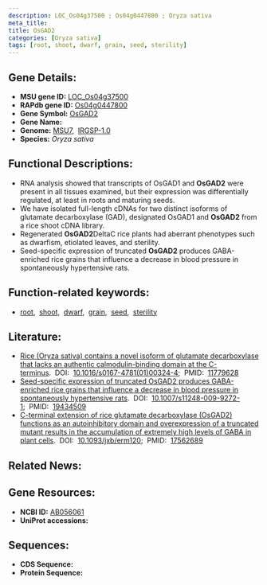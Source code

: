 ```yaml
---
description: LOC_Os04g37500 ; Os04g0447800 ; Oryza sativa
meta_title:
title: OsGAD2
categories: [Oryza sativa]
tags: [root, shoot, dwarf, grain, seed, sterility]
---
```


## Gene Details:
- **MSU gene ID:** [LOC_Os04g37500](http://rice.uga.edu/cgi-bin/ORF_infopage.cgi?orf=LOC_Os04g37500)  
- **RAPdb gene ID:** [Os04g0447800](https://rapdb.dna.affrc.go.jp/locus/?name=Os04g0447800)  
- **Gene Symbol:** <u>OsGAD2</u>
- **Gene Name:**
- **Genome:**  [MSU7](http://rice.uga.edu/),&nbsp;&nbsp;[IRGSP-1.0](https://rapdb.dna.affrc.go.jp/download/irgsp1.html)
- **Species:** *Oryza sativa*

## Functional Descriptions:
   - RNA analysis showed that transcripts of OsGAD1 and **OsGAD2** were present in all tissues examined, but their expression was differentially regulated, at least in roots and maturing seeds.
   - We have isolated full-length cDNAs for two distinct isoforms of glutamate decarboxylase (GAD), designated OsGAD1 and **OsGAD2** from a rice shoot cDNA library.
   - Regenerated **OsGAD2**DeltaC rice plants had aberrant phenotypes such as dwarfism, etiolated leaves, and sterility.
   - Seed-specific expression of truncated **OsGAD2** produces GABA-enriched rice grains that influence a decrease in blood pressure in spontaneously hypertensive rats.

## Function-related keywords:
   - [root](/tags/root/),&nbsp;&nbsp;[shoot](/tags/shoot/),&nbsp;&nbsp;[dwarf](/tags/dwarf/),&nbsp;&nbsp;[grain](/tags/grain/),&nbsp;&nbsp;[seed](/tags/seed/),&nbsp;&nbsp;[sterility](/tags/sterility/)

## Literature:
   - [Rice (Oryza sativa) contains a novel isoform of glutamate decarboxylase that lacks an authentic calmodulin-binding domain at the C-terminus](https://www.doi.org/10.1016/s0167-4781(01)00324-4).&nbsp;&nbsp;DOI:&nbsp;&nbsp;[10.1016/s0167-4781(01)00324-4](https://www.doi.org/10.1016/s0167-4781(01)00324-4);&nbsp;&nbsp;PMID:&nbsp;&nbsp;[11779628](https://pubmed.ncbi.nlm.nih.gov/11779628/)
   - [Seed-specific expression of truncated OsGAD2 produces GABA-enriched rice grains that influence a decrease in blood pressure in spontaneously hypertensive rats](https://www.doi.org/10.1007/s11248-009-9272-1).&nbsp;&nbsp;DOI:&nbsp;&nbsp;[10.1007/s11248-009-9272-1](https://www.doi.org/10.1007/s11248-009-9272-1);&nbsp;&nbsp;PMID:&nbsp;&nbsp;[19434509](https://pubmed.ncbi.nlm.nih.gov/19434509/)
   - [C-terminal extension of rice glutamate decarboxylase (OsGAD2) functions as an autoinhibitory domain and overexpression of a truncated mutant results in the accumulation of extremely high levels of GABA in plant cells](https://www.doi.org/10.1093/jxb/erm120).&nbsp;&nbsp;DOI:&nbsp;&nbsp;[10.1093/jxb/erm120](https://www.doi.org/10.1093/jxb/erm120);&nbsp;&nbsp;PMID:&nbsp;&nbsp;[17562689](https://pubmed.ncbi.nlm.nih.gov/17562689/)

## Related News:

## Gene Resources:
- **NCBI ID:**  [AB056061](http://www.ncbi.nlm.nih.gov/nuccore/AB056061)
- **UniProt accessions:** [](https://www.uniprot.org/uniprotkb//entry)

## Sequences:
- **CDS Sequence:**
- **Protein Sequence:**
